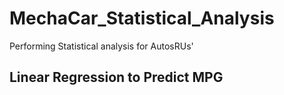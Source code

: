# MechaCar_Statistical_Analysis
Performing Statistical analysis for AutosRUs'

## Linear Regression to Predict MPG

